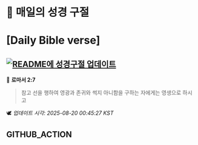 # 🙏 매일의 성경 구절
# [Daily Bible verse]
## [![README에 성경구절 업데이트](https://github.com/DONGSUKA/first_test/actions/workflows/update-readme-bible.yml/badge.svg)](https://github.com/DONGSUKA/first_test/actions/workflows/update-readme-bible.yml)
<!-- START_BIBLE_VERSE -->
📖 **로마서 2:7**
> 참고 선을 행하여 영광과 존귀와 썩지 아니함을 구하는 자에게는 영생으로 하시고

🕊️ _업데이트 시각: 2025-08-20 00:45:27 KST_
  <!-- END_BIBLE_VERSE -->
## GITHUB_ACTION
